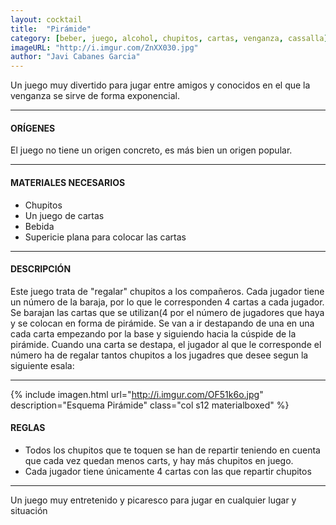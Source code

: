 ```yaml
---
layout: cocktail
title:  "Pirámide"
category: [beber, juego, alcohol, chupitos, cartas, venganza, cassalla]
imageURL: "http://i.imgur.com/ZnXX030.jpg"
author: "Javi Cabanes Garcia"
---
```


Un juego muy divertido para jugar entre amigos y conocidos en el que la venganza se sirve de forma exponencial.

*******************************************************************

#### ORÍGENES
El juego no tiene un origen concreto, es más bien un origen popular.

*******************************************************************

#### MATERIALES NECESARIOS

- Chupitos
- Un juego de cartas
- Bebida
- Supericie plana para colocar las cartas

*******************************************************************

#### DESCRIPCIÓN

Este juego trata de "regalar" chupitos a los compañeros. Cada jugador tiene un número de la baraja, por lo que le corresponden 4 cartas a cada jugador. Se barajan las cartas que se utilizan(4 por el número de jugadores que haya y se colocan en forma de pirámide. Se van a ir destapando de una en una cada carta empezando por la base y siguiendo hacia la cúspide de la pirámide. Cuando una carta se destapa, el jugador al que le corresponde el número ha de regalar tantos chupitos a los jugadres que desee segun la siguiente esala:

*******************************************************************

{% include imagen.html url="http://i.imgur.com/OF51k6o.jpg" description="Esquema Pirámide" class="col s12 materialboxed" %}

#### REGLAS

- Todos los chupitos que te toquen se han de repartir teniendo en cuenta que cada vez quedan menos carts, y hay más chupitos en juego.
- Cada jugador tiene únicamente 4 cartas con las que repartir chupitos

*******************************************************************

Un juego muy entretenido y picaresco para jugar en cualquier lugar y situación

